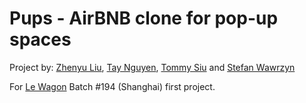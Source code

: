 # Pups - AirBNB clone for pop-up spaces

Project by: [Zhenyu Liu](https://github.com/LyHuiENuZ), [Tay Nguyen](https://github.com/TAYNGUYEN37), [Tommy Siu](https://github.com/pts22) and [Stefan Wawrzyn](https://github.com/swawrzyn)

For [Le Wagon](https://www.lewagon.com) Batch #194 (Shanghai) first project.
